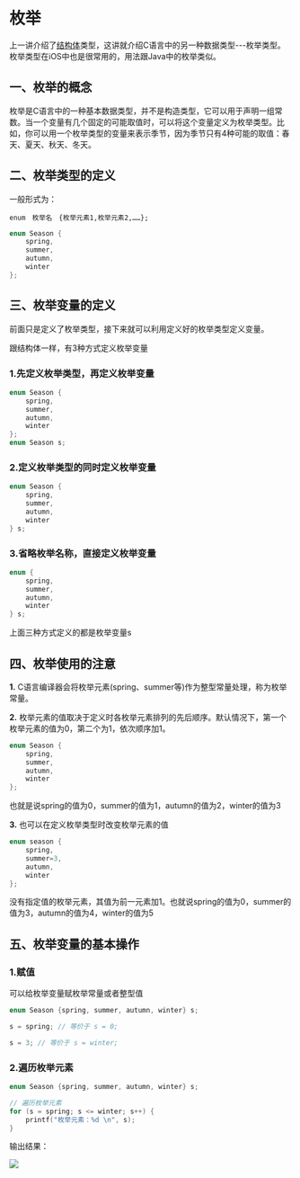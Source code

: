 # 枚举

上一讲介绍了[结构体](http://www.cnblogs.com/mjios/archive/2013/03/24/2977910.html)类型，这讲就介绍C语言中的另一种数据类型---枚举类型。枚举类型在iOS中也是很常用的，用法跟Java中的枚举类似。

## 一、枚举的概念

枚举是C语言中的一种基本数据类型，并不是构造类型，它可以用于声明一组常数。当一个变量有几个固定的可能取值时，可以将这个变量定义为枚举类型。比如，你可以用一个枚举类型的变量来表示季节，因为季节只有4种可能的取值：春天、夏天、秋天、冬天。

## 二、枚举类型的定义

一般形式为：

```
enum　枚举名　{枚举元素1,枚举元素2,……};
```

```c
enum Season {
    spring, 
    summer, 
    autumn, 
    winter
};
```

## 三、枚举变量的定义

前面只是定义了枚举类型，接下来就可以利用定义好的枚举类型定义变量。

跟结构体一样，有3种方式定义枚举变量

### 1.先定义枚举类型，再定义枚举变量

```c
enum Season {
    spring, 
    summer, 
    autumn, 
    winter
}; 
enum Season s;
```

### 2.定义枚举类型的同时定义枚举变量

```c
enum Season {
    spring, 
    summer, 
    autumn, 
    winter
} s;
```

### 3.省略枚举名称，直接定义枚举变量

```c
enum {
    spring, 
    summer, 
    autumn, 
    winter
} s;
```

上面三种方式定义的都是枚举变量s

## 四、枚举使用的注意

**1.** C语言编译器会将枚举元素(spring、summer等)作为整型常量处理，称为枚举常量。

**2.** 枚举元素的值取决于定义时各枚举元素排列的先后顺序。默认情况下，第一个枚举元素的值为0，第二个为1，依次顺序加1。

```c
enum Season {
    spring, 
    summer, 
    autumn, 
    winter
};
```

也就是说spring的值为0，summer的值为1，autumn的值为2，winter的值为3

**3.** 也可以在定义枚举类型时改变枚举元素的值

```c
enum season {
    spring, 
    summer=3, 
    autumn, 
    winter
};
```

没有指定值的枚举元素，其值为前一元素加1。也就说spring的值为0，summer的值为3，autumn的值为4，winter的值为5

## 五、枚举变量的基本操作

### 1.赋值

可以给枚举变量赋枚举常量或者整型值

```c
enum Season {spring, summer, autumn, winter} s;

s = spring; // 等价于 s = 0;

s = 3; // 等价于 s = winter;
```

### 2.遍历枚举元素

```c
enum Season {spring, summer, autumn, winter} s;

// 遍历枚举元素
for (s = spring; s <= winter; s++) {
    printf("枚举元素：%d \n", s);
}
```

输出结果：

![](https://images0.cnblogs.com/blog/497279/201303/24174210-1f76b3709bef4e16b775afa67f004400.png)